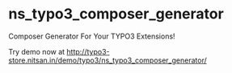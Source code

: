 # ns_typo3_composer_generator

Composer Generator For Your TYPO3 Extensions!

Try demo now at http://typo3-store.nitsan.in/demo/typo3/ns_typo3_composer_generator/
